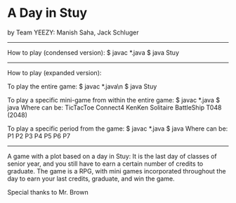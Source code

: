 # A Day in Stuy
by Team YEEZY: Manish Saha, Jack Schluger


*******
How to play (condensed version):
$ javac *.java
$ java Stuy

******
How to play (expanded version):

To play the entire game:
$ javac *.java\n
$ java Stuy

To play a specific mini-game from within the entire game:
$ javac *.java
$ java <game>
Where <game> can be:
      TicTacToe
      Connect4
      KenKen
      Solitaire
      BattleShip
      T048 (2048)

To play a specific period from the game:
$ javac *.java
$ java <period>
Where <period> can be:
      P1
      P2
      P3
      P4
      P5
      P6
      P7
******


A game with a plot based on a day in Stuy: It is the last day of classes of senior year, and you still have to earn a certain number of credits to graduate. The game is a RPG, with mini games incorporated throughout the day to earn your last credits, graduate, and win the game.

Special thanks to Mr. Brown
